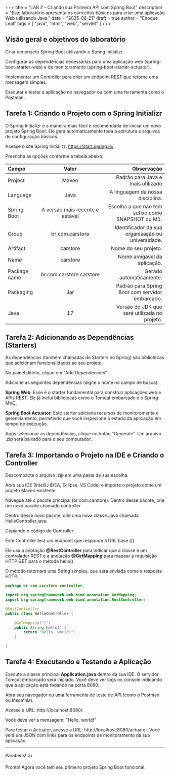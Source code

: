 +++
title = "LAB 2 - Criando sua Primeira API com Spring Boot"
description = "Este laboratório apresenta os conceitos básicos para criar uma aplicação Web utilizando Java."
date = "2025-08-21"
draft = true
author = "Enoque Leal"
tags = [ "java", "html", "web", "servlet" ]
+++

## Visão geral e objetivos do laboratório

Criar um projeto Spring Boot utilizando o Spring Initializr.

Configurar as dependências necessárias para uma aplicação web (spring-boot-starter-web) e de monitoramento (spring-boot-starter-actuator).

Implementar um Controller para criar um endpoint REST que retorne uma mensagem simples.

Executar e testar a aplicação no navegador ou com uma ferramenta como o Postman.

## Tarefa 1: Criando o Projeto com o Spring Initializr
O Spring Initializr é a maneira mais fácil e recomendada de iniciar um novo projeto Spring Boot. Ele gera automaticamente toda a estrutura e arquivos de configuração básicos.

Acesse o site Spring Initializr: https://start.spring.io/.

Preencha as opções conforme a tabela abaixo:

| Campo        | Valor                           | Observação                                       |
| :----------- | :-----------------------------: | -----------------------------------------------: |
| Project      | Maven                           | Padrão para Java e mais utilizado                |
| Language     | Java                            | A linguagem da nossa disciplina.                 |
| Spring Boot  | A versão mais recente e estável | Escolha a que não tem sufixo como SNAPSHOT ou M1.|
| Group        | br.com.carstore                 | Identificador da sua organização ou universidade.|
| Artifact     | carstore                        | Nome do seu projeto.                             | 
| Name         | carstore                        | Nome amigável da aplicação.                      | 
| Package name | br.com.carstore.carstore        | Gerado automaticamente.                          | 
| Packaging    | Jar                             | Padrão para Spring Boot com servidor embarcado.  | 
| Java         | 17                              | Versão do JDK que será utilizada no projeto.     |

## Tarefa 2: Adicionando as Dependências (Starters)

As dependências (também chamadas de Starters no Spring) são bibliotecas que adicionam funcionalidades ao seu projeto.

No painel direito, clique em "Add Dependencies".

Adicione as seguintes dependências (digite o nome no campo de busca):

**Spring Web**: Esse é o starter fundamental para construir aplicações web e APIs REST. Ele já inclui bibliotecas como o Tomcat embarcado e o Spring MVC.

**Spring Boot Actuator**: Este starter adiciona recursos de monitoramento e gerenciamento, permitindo que você inspecione o estado da aplicação em tempo de execução.

Após selecionar as dependências, clique no botão "Generate". Um arquivo .zip será baixado para o seu computador.

## Tarefa 3: Importando o Projeto na IDE e Criando o Controller

Descompacte o arquivo .zip em uma pasta de sua escolha.

Abra sua IDE (IntelliJ IDEA, Eclipse, VS Code) e importe o projeto como um projeto Maven existente.

Navegue até o pacote principal (br.com.carstore). Dentro desse pacote, crie um novo pacote chamado controller 

Dentro desse novo pacote, crie uma nova classe Java chamada HelloController.java.

Copiando o código do Controller:

Este Controller terá um endpoint que responde à URL base (/).

Ele usa a anotação **@RestController** para indicar que a classe é um controlador REST e a anotação **@GetMapping** para mapear a requisição HTTP GET para o método hello().

O método retornará uma String simples, que será enviada como a resposta HTTP.

```java
package br.com.carstore.controller;

import org.springframework.web.bind.annotation.GetMapping;
import org.springframework.web.bind.annotation.RestController;

@RestController
public class HelloController {

    @GetMapping("/")
    public String hello() {
        return "Hello, world!";
    }

}
```

## Tarefa 4: Executando e Testando a Aplicação

Execute a classe principal **Application.java** dentro da sua IDE. O servidor Tomcat embarcado será iniciado. Você deve ver logs no console indicando que a aplicação está rodando na porta 8080.

Abra seu navegador ou uma ferramenta de teste de API (como o Postman ou Insomnia).

Acesse a URL: http://localhost:8080/.

Você deve ver a mensagem: "Hello, world!"

Para testar o Actuator, acesse a URL: http://localhost:8080/actuator. Você verá um JSON com links para os endpoints de monitoramento da sua aplicação.

---
Parabéns! :+1:

Pronto! Agora você tem seu primeiro projeto Spring Boot funcional.